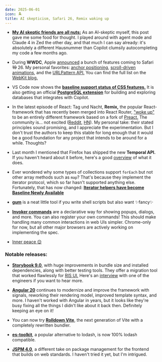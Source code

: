 ```yaml
---
date: 2025-06-01
icon: 🏝️
title: AI skepticism, Safari 26, Remix waking up
---
```


- [**My AI skeptic friends are all nuts:**](https://fly.io/blog/youre-all-nuts/) As an AI-skeptic myself, this post gave me some food for thought. I played around with agent mode and Claude 4 in Zed the other day, and that much I can say already: it's absolutely a different Hausnummer than Copilot clumsily autocompleting my code a few months ago.

- During **WWDC**, Apple [announced](https://developer.apple.com/videos/play/wwdc2025/233/) a bunch of features coming to Safari ~~19~~ 26. My personal favorites: [anchor positioning](https://css-tricks.com/css-anchor-positioning-guide/), [scroll-driven animations](https://developer.chrome.com/docs/css-ui/scroll-driven-animations), and the [URLPattern API.](https://developer.mozilla.org/en-US/docs/Web/API/URLPattern) You can find the full list on the [WebKit blog.](https://webkit.org/blog/16993/news-from-wwdc25-web-technology-coming-this-fall-in-safari-26-beta/)

- VS Code now shows the [**baseline support status of CSS features.**](https://web.dev/blog/baseline-vscode?hl=en) It is also getting an official [**PostgreSQL extension**](https://techcommunity.microsoft.com/blog/adforpostgresql/announcing-a-new-ide-for-postgresql-in-vs-code-from-microsoft/4414648) for building and exploring databases that integrates with Copilot.

- In the latest episode of React: Tag und Nacht, **Remix,** the popular React-framework that has recently been merged into React Router, ["woke up"](https://remix.run/blog/wake-up-remix) to be an entirely different framework based on a fork of [Preact.](https://preactjs.com) The community is... not excited ([Reddit](https://www.reddit.com/r/reactjs/comments/1kxld0a/wake_up_remix_but_still_ditch_react/?chainedPosts=t3_1kro9ck), [HN](https://news.ycombinator.com/item?id=44116341)). My personal take: their stated principles sound promising, and I appreciate the experimentation. But I don't trust the authors to keep this stable for long enough that it would be a good foundation for any project that intends to be around for a while. Thoughts?

- Last month I mentioned that Firefox has shipped the new **Temporal API.** If you haven't heard about it before, here's a good [overview](https://waspdev.com/articles/2025-05-24/temporal-api) of what it does.

- Ever wondered why some types of collections support `forEach` but not other array methods such as `map`? That's because they implement the iterator protocol, which so far hasn't supported anything else. Fortunately, that has now changed: [**Iterator helpers have become Baseline Newly Available**](https://web.dev/blog/baseline-iterator-helpers)

- [**gum**](https://github.com/charmbracelet/gum) is a neat little tool if you write shell scripts but also want ✨fancy✨

- [**Invoker commands**](https://developer.mozilla.org/en-US/docs/Web/API/Invoker_Commands_API) are a declarative way for showing popups, dialogs, and more. You can also register your own commands! This should make handling many common interactions in web UIs simpler. Chrome-only for now, but all other major browsers are actively working on implementing the spec.

- [Inner peace 😌](https://www.reddit.com/media?url=https%3A%2F%2Fi.redd.it%2Fzqcj2pco8q4f1.jpeg)

### Notable releases:

- [**Storybook 9.0**](https://storybook.js.org/blog/storybook-9/), with huge improvements in bundle size and installed dependencies, along with better testing tools. They offer a migration tool that worked flawlessly for [RIS UI.](https://github.com/digitalservicebund/ris-ui/pull/245) Here's an [interview](https://www.youtube.com/watch?v=-QRzlQbUHcc) with one of the engineers if you want to hear more.

- [**Angular 20**](https://blog.angular.dev/announcing-angular-v20-b5c9c06cf301) continues to modernize and improve the framework with signals, reworking their rendering model, improved template syntax, and more. I haven't worked with Angular in years, but it looks like they're busy fixing all the things I didn't like about it back then. Definitely keeping an eye on it!

- You can now try [**Rolldown Vite**](https://voidzero.dev/posts/announcing-rolldown-vite), the next generation of Vite with a completely rewritten bundler.

- [**es-toolkit**](https://github.com/toss/es-toolkit/releases/tag/v1.39.0), a popular alternative to lodash, is now 100% lodash compatible.

- [**JSPM 4.0**](https://jspm.org/jspm-4.0-release), a different take on package management for the frontend that builds on web standards. I haven't tried it yet, but I'm intrigued.
